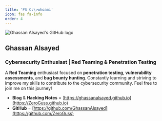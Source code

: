 ```yaml
---
title: 'PS C:\>whoami'
icon: fas fa-info
order: 4
---
```


![Ghassan Alsayed's GitHub logo](../assets/img/36cc061ceb6028a4be22032c7eaf8df1.gif)

## Ghassan Alsayed
### Cybersecurity Enthusiast | Red Teaming & Penetration Testing
A **Red Teaming** enthusiast focused on **penetration testing**, **vulnerability assessments**, and **bug bounty hunting**. Constantly learning and striving to improve my skills to contribute to the cybersecurity community. Feel free to join me on this journey!

* **Blog** & **Hacking Notes** =          [https://ghassanalsayed.github.io](https://ZeroGuss.github.io)
* **GitHub** =        [https://github.com/GhassanAlsayed](https://github.com/ZeroGuss)
